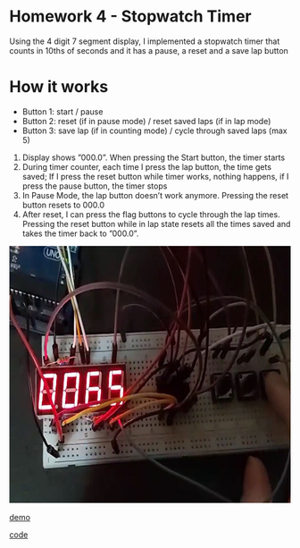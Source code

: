 # Homework 4 - Stopwatch Timer

Using the 4 digit 7 segment display, I implemented a stopwatch timer that counts in 10ths of seconds and it has a pause, a reset and a save lap button

# How it works

- Button 1: start / pause
- Button 2: reset (if in pause mode) / reset saved laps (if in lap mode)
- Button 3: save lap (if in counting mode) / cycle through saved laps (max 5)

1. Display shows ”000.0”. When pressing the Start button, the timer starts
2. During timer counter, each time I press the lap button, the time gets saved; If I press the reset button while timer works, nothing happens, if I press the pause button, the timer stops
3. In Pause Mode, the lap button doesn’t work anymore. Pressing the reset button resets to 000.0
4. After reset, I can press the flag buttons to cycle through the lap times. Pressing the reset button while in lap state resets all the times saved and takes the timer back to ”000.0”.

<img src="https://github.com/Radu-Antonio/IntroductionToRobotics/blob/master/homework4/img4.jpeg" alt="image" width="620" height="460"/>

[demo](https://www.youtube.com/watch?v=S-c_NVw9IUQ)

[code](https://github.com/Radu-Antonio/IntroductionToRobotics/blob/master/homework4/homework4.ino)
